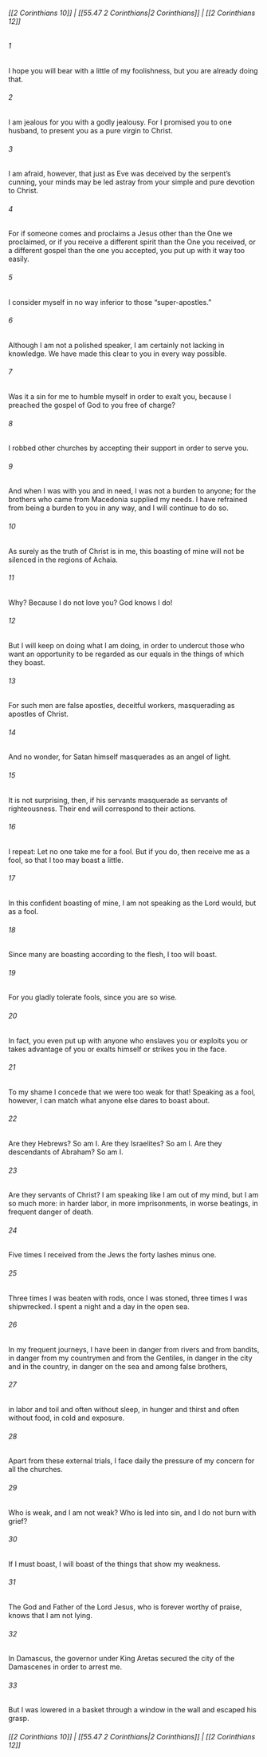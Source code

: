 
###### [[2 Corinthians 10]] | [[55.47 2 Corinthians|2 Corinthians]] | [[2 Corinthians 12]]

###### 1
I hope you will bear with a little of my foolishness, but you are already doing that.
###### 2
I am jealous for you with a godly jealousy. For I promised you to one husband, to present you as a pure virgin to Christ.
###### 3
I am afraid, however, that just as Eve was deceived by the serpent’s cunning, your minds may be led astray from your simple and pure devotion to Christ.
###### 4
For if someone comes and proclaims a Jesus other than the One we proclaimed, or if you receive a different spirit than the One you received, or a different gospel than the one you accepted, you put up with it way too easily.
###### 5
I consider myself in no way inferior to those “super-apostles.”
###### 6
Although I am not a polished speaker, I am certainly not lacking in knowledge. We have made this clear to you in every way possible.
###### 7
Was it a sin for me to humble myself in order to exalt you, because I preached the gospel of God to you free of charge?
###### 8
I robbed other churches by accepting their support in order to serve you.
###### 9
And when I was with you and in need, I was not a burden to anyone; for the brothers who came from Macedonia supplied my needs. I have refrained from being a burden to you in any way, and I will continue to do so.
###### 10
As surely as the truth of Christ is in me, this boasting of mine will not be silenced in the regions of Achaia.
###### 11
Why? Because I do not love you? God knows I do!
###### 12
But I will keep on doing what I am doing, in order to undercut those who want an opportunity to be regarded as our equals in the things of which they boast.
###### 13
For such men are false apostles, deceitful workers, masquerading as apostles of Christ.
###### 14
And no wonder, for Satan himself masquerades as an angel of light.
###### 15
It is not surprising, then, if his servants masquerade as servants of righteousness. Their end will correspond to their actions.
###### 16
I repeat: Let no one take me for a fool. But if you do, then receive me as a fool, so that I too may boast a little.
###### 17
In this confident boasting of mine, I am not speaking as the Lord would, but as a fool.
###### 18
Since many are boasting according to the flesh, I too will boast.
###### 19
For you gladly tolerate fools, since you are so wise.
###### 20
In fact, you even put up with anyone who enslaves you or exploits you or takes advantage of you or exalts himself or strikes you in the face.
###### 21
To my shame I concede that we were too weak for that! Speaking as a fool, however, I can match what anyone else dares to boast about.
###### 22
Are they Hebrews? So am I. Are they Israelites? So am I. Are they descendants of Abraham? So am I.
###### 23
Are they servants of Christ? I am speaking like I am out of my mind, but I am so much more: in harder labor, in more imprisonments, in worse beatings, in frequent danger of death.
###### 24
Five times I received from the Jews the forty lashes minus one.
###### 25
Three times I was beaten with rods, once I was stoned, three times I was shipwrecked. I spent a night and a day in the open sea.
###### 26
In my frequent journeys, I have been in danger from rivers and from bandits, in danger from my countrymen and from the Gentiles, in danger in the city and in the country, in danger on the sea and among false brothers,
###### 27
in labor and toil and often without sleep, in hunger and thirst and often without food, in cold and exposure.
###### 28
Apart from these external trials, I face daily the pressure of my concern for all the churches.
###### 29
Who is weak, and I am not weak? Who is led into sin, and I do not burn with grief?
###### 30
If I must boast, I will boast of the things that show my weakness.
###### 31
The God and Father of the Lord Jesus, who is forever worthy of praise, knows that I am not lying.
###### 32
In Damascus, the governor under King Aretas secured the city of the Damascenes in order to arrest me.
###### 33
But I was lowered in a basket through a window in the wall and escaped his grasp.

###### [[2 Corinthians 10]] | [[55.47 2 Corinthians|2 Corinthians]] | [[2 Corinthians 12]]
